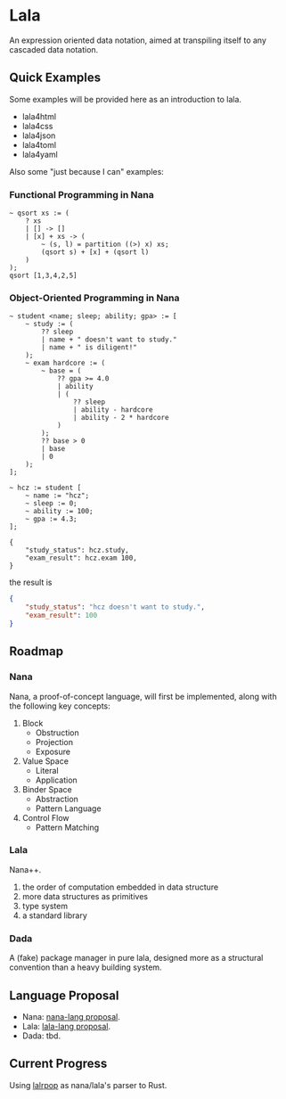 # Lala
An expression oriented data notation, aimed at transpiling itself to any cascaded data notation.

## Quick Examples

Some examples will be provided here as an introduction to lala.

- lala4html
- lala4css
- lala4json
- lala4toml
- lala4yaml

Also some "just because I can" examples:

### Functional Programming in Nana

```lala
~ qsort xs := (
    ? xs
    | [] -> []
    | [x] + xs -> (
        ~ (s, l) = partition ((>) x) xs;
        (qsort s) + [x] + (qsort l)
    )
);
qsort [1,3,4,2,5]
```

### Object-Oriented Programming in Nana

```lala
~ student <name; sleep; ability; gpa> := [
    ~ study := (
        ?? sleep 
        | name + " doesn't want to study." 
        | name + " is diligent!"
    );
    ~ exam hardcore := (
        ~ base = (
            ?? gpa >= 4.0
            | ability
            | (
                ?? sleep
                | ability - hardcore
                | ability - 2 * hardcore
            )
        );
        ?? base > 0
        | base
        | 0
    );
];

~ hcz := student [
    ~ name := "hcz";
    ~ sleep := 0;
    ~ ability := 100;
    ~ gpa := 4.3;
];

{
    "study_status": hcz.study,
    "exam_result": hcz.exam 100,
}
```

the result is
```json
{
    "study_status": "hcz doesn't want to study.",
    "exam_result": 100
}
```

## Roadmap

### Nana

Nana, a proof-of-concept language, will first be implemented, along with the following key concepts:

1. Block
    - Obstruction
    - Projection
    - Exposure
2. Value Space
    - Literal
    - Application
3. Binder Space
    - Abstraction
    - Pattern Language
4. Control Flow 
    - Pattern Matching

### Lala

Nana++. 

1. the order of computation embedded in data structure
2. more data structures as primitives
3. type system
4. a standard library

### Dada

A (fake) package manager in pure lala, designed more as a structural convention than a heavy building system.


## Language Proposal
- Nana: [nana-lang proposal](nana/Proposal.md).
- Lala: [lala-lang proposal](lala/Proposal.md).
- Dada: tbd.

## Current Progress
Using [lalrpop](https://github.com/lalrpop/lalrpop) as nana/lala's parser to Rust.

